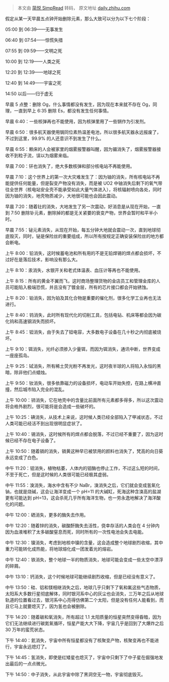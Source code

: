 > 本文由 [简悦 SimpRead](http://ksria.com/simpread/) 转码， 原文地址 [daily.zhihu.com](https://daily.zhihu.com/story/9754164)

假定从某一天早晨五点钟开始删除元素，那么大致可以分为以下七个阶段：

05:00 到 06:39——无事发生

06:40 到 07:54——惊慌失措

07:55 到 09:59——文明之死

10:00 到 12:19——人类之死

12:20 到 12:39——地球之死

12:40 到 14:49——宇宙之死

14:50 以后——归于虚无

早晨 5 点整：删除 Og，什么事情都没有发生，因为现在本来就不存在 Og，同理，一直到早上 6:35 删除 Es，都没有发生任何事情。

早晨 6:40：一些核弹再也不能使用，因为核弹里用了一些锎作为引发剂。

早晨 6:50：很多航天器使用锔同位素热温差电池，所以很多航天器永远报废了，不过到这里，99.9% 的人还意识不到发生了什么。

早晨 6:55：赖床的人会被家里的烟雾报警器叫醒，因为镅消失了，烟雾报警器接收不到粒子流，误以为烟雾来临。

早晨 7:00：钚也消失了，绝大多数核弹和部分核电站不再能使用。

早晨 7:10：这个世界上的第一次大灾难发生了：因为铀的消失，所有核电站不再能提供任何能量，但是裂变产物没有消失，而是被 UO2 中铀消失后剩下的氧气带往全世界（核电站安全壳不能承受如此大量气体进入），将核辐射喷向各处，同时因为铀的消失，地壳物质减少，大地很可能也会因此震动。

早晨 7:20：随着钍的消失，大地发生了另一次震动，好消息是从现在开始，一直到 7:50 删除钋元素，删除掉的都是无关紧要的衰变产物，世界会暂时和平半小时。

早晨 7:55：铋元素消失，从现在开始，每五分钟大地就会震动一次，直到地球彻底毁灭，同时，铋是保险丝的重要组成，所以所有按规定正确安装保险丝的地方都会断电。

上午 8:00：铅消失，这时候蓄电池和所有用的不是无铅焊锡的焊点都会损坏，不过好在是落后技术，影响没有那么大。

上午 8:10：汞消失，水银开关和老式体温表、血压计等再也不能使用。

上午 8:15：所有的黄金不翼而飞，这时商场整理货物的金店员工和管理金库的人员可能陷入极端恐慌，并且没有了镀金层，所有的芯片接口都会开始锈蚀。

上午 8:20：铂消失，因为铂及其化合物是重要的催化剂，很多化学工业再也无法进行。

上午 8:40：钨消失，此时所有现代化的切削工具，包括电钻、机床等都会因为碳化钨和高速钢消失而损坏。

上午 8:45：钽消失，由于失去了钽电容，大多数电子设备在几十秒之内彻底被烧坏。

上午 9:10：铒消失，光纤必须掺入少量铒，而因为铒消失，通讯中断，世界变成一座座孤岛。

上午 9:25：铽消失，所有稀土荧光粉不再发光，这时夜半球的人将陷入永恒的黑暗，除非他们点蜡烛。

上午 9:50：钕消失，很多依靠磁力的设备损坏，电动车开始失控，在路上横冲直撞，然后城市陷入完全的混乱。

上午 10:00：铈消失，它在地壳中的含量比前面所有元素都多得多，所以这次震动将会格外剧烈，很可能将是会造成一些破坏的。

上午 10:25：碘消失，从技术上来说，这时候人类已经全部陷入了甲减状态，不过人类可能已经活不到出现很明显症状了。

上午 10:40：锡消失，这时候所有的焊点都会脱落，不过已经不重要了，因为这时候已经不存在电子设备了。

上午 10:50：随着镉的消失，镉黄这种早已被禁用的颜料也消失了，梵高的向日葵永远变成了白色。

中午 11:20：钼消失，植物枯萎，人体内的钼酶也停止工作，不过这么短的时间，不至于死亡，但是这时候的人类很可能已经极其虚弱。

中午 11:55：溴消失，海水中含有不少 NaBr，溴消失之后，它们就会变成氢氧化钠，也就是烧碱，这会让海洋变成一个 pH=11 的大碱缸，死海这种含溴高的盐湖更有可能达到 pH=13，这会杀死几乎所有海洋生物，也一劳永逸地解决了海洋酸化的问题。

中午 12:00：硒消失，更多的酶失去作用。

中午 12:20：随着锌的消失，碳酸酐酶失去活性，侥幸存活的人类会在 4 分钟内因为血液堆积了太多碳酸窒息而死，同时所有的一次性电池会失去电能。

中午 12:30：镍消失，考虑到地核中镍的含量，这会造成整个地球剧烈收缩，其中重力可能转化成热能，将地球熔化成一团发着光的熔岩。

中午 12:40：铁消失，整个地球一半的物质消失，地球可能会变成一些太空中漂浮的碎屑。

中午 13:10：钙消失，这个时候地球可能继续剧烈收缩，但是已经没有意义了。

中午 13:50：硅、铝和镁相继消失之后，地球几乎只剩下了氧和氟这些气态物质，太阳系大多数行星彻底解体，同时银河系中心的灰尘也会消失，三万年之后从地球轨道的位置看过去，银河系中心亮得仿佛第二个太阳，但是没有任何人能看到，而且它马上就要熄灭了，因为氢也会被删除。

下午 14:20：随着碳和氧消失，所有超过 1.1 太阳质量的恒星突然变得昏暗，因为它们无法继续进行碳氮氧循环，恒星产能大大下降，宇宙几乎是回到了大爆炸之后 30 万年的蛮荒状态。

下午 14:40：氦消失，宇宙中所有恒星都没有了核聚变产物，核聚变再也不能进行，宇宙永远熄灯了。

下午 14:45：氢消失，即使是红矮星也熄灭了，宇宙中只剩下了中子星在倔强地发出最后的一点点微光。

下午 14:50：中子消失，从此宇宙中除了黑洞空无一物，宇宙彻底毁灭。
